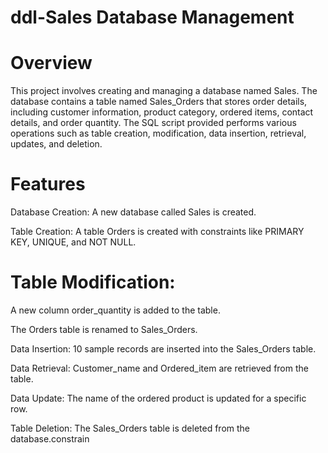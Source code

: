 # ddl-Sales Database Management

# Overview

This project involves creating and managing a database named Sales. The database contains a table named Sales_Orders that stores order details, including customer information, product category, ordered items, contact details, and order quantity. The SQL script provided performs various operations such as table creation, modification, data insertion, retrieval, updates, and deletion.

# Features

Database Creation: A new database called Sales is created.

Table Creation: A table Orders is created with constraints like PRIMARY KEY, UNIQUE, and NOT NULL.

# Table Modification:

A new column order_quantity is added to the table.

The Orders table is renamed to Sales_Orders.

Data Insertion: 10 sample records are inserted into the Sales_Orders table.

Data Retrieval: Customer_name and Ordered_item are retrieved from the table.

Data Update: The name of the ordered product is updated for a specific row.

Table Deletion: The Sales_Orders table is deleted from the database.constrain
